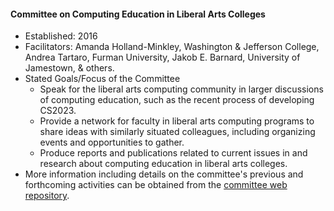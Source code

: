 #### Committee on Computing Education in Liberal Arts Colleges

- Established: 2016
- Facilitators: Amanda Holland-Minkley, Washington & Jefferson College, Andrea Tartaro, Furman University, Jakob E. Barnard, University of Jamestown, & others.
- Stated Goals/Focus of the Committee
  - Speak for the liberal arts computing community in larger discussions of computing education, such as the recent process of developing CS2023.
  - Provide a network for faculty in liberal arts computing programs to share ideas with similarly situated colleagues, including organizing events and opportunities to gather.
  - Produce reports and publications related to current issues in and research about computing education in liberal arts colleges.
- More information including details on the committee's previous and forthcoming activities can be obtained from the [committee web repository](https://computing-in-the-liberal-arts.github.io/).
